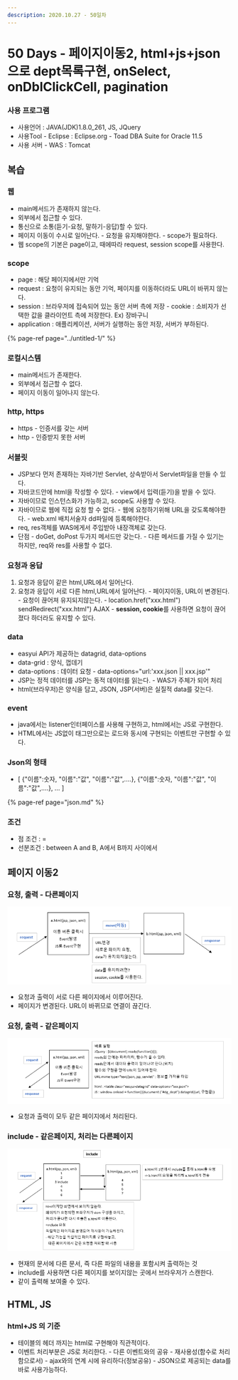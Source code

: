 ```yaml
---
description: 2020.10.27 - 50일차
---
```


# 50 Days - 페이지이동2, html+js+json으로 dept목록구현, onSelect, onDblClickCell, pagination

### 사용 프로그램

* 사용언어 : JAVA\(JDK\)1.8.0\_261, JS, JQuery
* 사용Tool  - Eclipse : Eclipse.org - Toad DBA Suite for Oracle 11.5
* 사용 서버 - WAS : Tomcat

## 복습

### 웹

* main메서드가 존재하지 않는다.
* 외부에서 접근할 수 있다.
* 통신으로 소통\(듣기-요청, 말하기-응답\)할 수 있다.
* 페이지 이동이 수시로 일어난다. - 요청을 유지해야한다.  - scope가 필요하다.
* 웹 scope의 기본은 page이고, 때에따라 request, session scope를 사용한다.

### scope

* page : 해당 페이지에서만 기억
* request : 요청이 유지되는 동안 기억, 페이지를 이동하더라도 URL이 바뀌지 않는다.
* session : 브라우저에 접속되어 있는 동안 서버 측에 저장 - cookie : 소비자가 선택한 값을 클라이언트 측에 저장한다. Ex\) 장바구니
* application : 애플리케이션, 서버가 실행하는 동안 저장, 서버가 부하된다.

{% page-ref page="../untitled-1/" %}

### 로컬시스템

* main메서드가 존재한다.
* 외부에서 접근할 수 없다.
* 페이지 이동이 일어나지 않는다.

### http, https

* https - 인증서를 갖는 서버
* http - 인증받지 못한 서버

### 서블릿

* JSP보다 먼저 존재하는 자바기반 Servlet, 상속받아서 Servlet파일을 만들 수 있다.
* 자바코드안에 html을 작성할 수 있다. - view에서 입력\(듣기\)을 받을 수 있다.
* 자바이므로 인스턴스화가 가능하고, scope도 사용할 수 있다.
* 자바이므로 웹에 직접 요청 할 수 없다. - 웹에 요청하기위해 URL을 갖도록해야한다. - web.xml 배치서술자 dd파일에 등록해야한다.
* req, res객체를 WAS에게서 주입받아 내장객체로 갖는다.
* 단점 - doGet, doPost 두가지 메서드만 갖는다. - 다른 메서드를 가질 수 있기는 하지만, req와 res를 사용할 수 없다. 

### 요청과 응답

1. 요청과 응답이 같은 html,URL에서 일어난다.
2. 요청과 응답이 서로 다른 html,URL에서 일어난다. - 페이지이동, URL이 변경된다. - 요청이 끊어져 유지되지않는다. - location.href\("xxx.html"\)   sendRedirect\("xxx.html"\)   AJAX - **session, cookie**를 사용하면 요청이 끊어졌다 하더라도 유지할 수 있다.

### data

* easyui API가 제공하는 datagrid, data-options
* data-grid : 양식, 껍데기
* data-options : 데이터 요청 - data-options="url:'xxx.json \|\| xxx.jsp'"
* JSP는 정적 데이터를 JSP는 동적 데이터를 읽는다. - WAS가 주체가 되어 처리
* html\(브라우저\)은 양식을 담고, JSON, JSP\(서버\)은 실질적 data를 갖는다.

### event

* java에서는 listener인터페이스를 사용해 구현하고, html에서는 JS로 구현한다.
* HTML에서는 JS없이 태그만으로는 로드와 동시에 구현되는 이벤트만 구현할 수 있다.

### Json의 형태

* \[ {"이름":숫자, "이름":"값", "이름":"값",....}, {"이름":숫자, "이름":"값", "이름":"값",....}, ... \]

{% page-ref page="json.md" %}

### 조건

* 점 조건 : =
* 선분조건 : between A and B, A에서 B까지 사이에서

## 페이지 이동2

### 요청, 출력 - 다른페이지

![](../../.gitbook/assets/1%20%2848%29.png)

* 요청과 출력이 서로 다른 페이지에서 이루어진다.
* 페이지가 변경된다. URL이 바뀌므로 연결이 끊긴다.

### 요청, 출력 - 같은페이지

![](../../.gitbook/assets/2%20%2837%29.png)

* 요청과 출력이 모두 같은 페이지에서 처리된다.

### include  - 같은페이지, 처리는 다른페이지

![](../../.gitbook/assets/3%20%2830%29.png)

* 현재의 문서에 다른 문서, 즉 다른 파일의 내용을 포함시켜 출력하는 것
* include를 사용하면 다른 페이지를 보이지않는 곳에서 브라우저가 스캔한다.
* 같이 출력해 보여줄 수 있다.

## HTML, JS

### html+JS 의 기준

* 테이블의 헤더 까지는 html로 구현해야 직관적이다.
* 이벤트 처리부분은 JS로 처리한다. - 다른 이벤트와의 공유 - 재사용성\(함수로 처리함으로서\) - ajax와의 연계 시에 유리하다\(정보공유\) - JSON으로 제공되는 data를 바로 사용가능하다.


